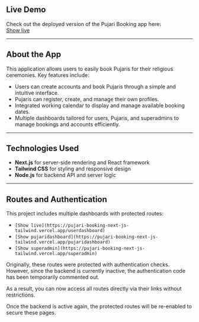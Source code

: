## Live Demo

Check out the deployed version of the Pujari Booking app here:  
[Show live](https://pujari-booking-next-js-tailwind.vercel.app/)

---

## About the App

This application allows users to easily book Pujaris for their religious ceremonies. Key features include:

- Users can create accounts and book Pujaris through a simple and intuitive interface.
- Pujaris can register, create, and manage their own profiles.
- Integrated working calendar to display and manage available booking dates.
- Multiple dashboards tailored for users, Pujaris, and superadmins to manage bookings and accounts efficiently.

---

## Technologies Used

- **Next.js** for server-side rendering and React framework  
- **Tailwind CSS** for styling and responsive design  
- **Node.js** for backend API and server logic  

---

## Routes and Authentication

This project includes multiple dashboards with protected routes:

- `[Show live](https://pujari-booking-next-js-tailwind.vercel.app/userdashboard)`
- `[Show pujaridashboard](https://pujari-booking-next-js-tailwind.vercel.app/pujaridashboard)`
- `[Show superadmin](https://pujari-booking-next-js-tailwind.vercel.app/superadmin)`

Originally, these routes were protected with authentication checks. However, since the backend is currently inactive, the authentication code has been temporarily commented out.

As a result, you can now access all routes directly via their links without restrictions.

Once the backend is active again, the protected routes will be re-enabled to secure these pages.

